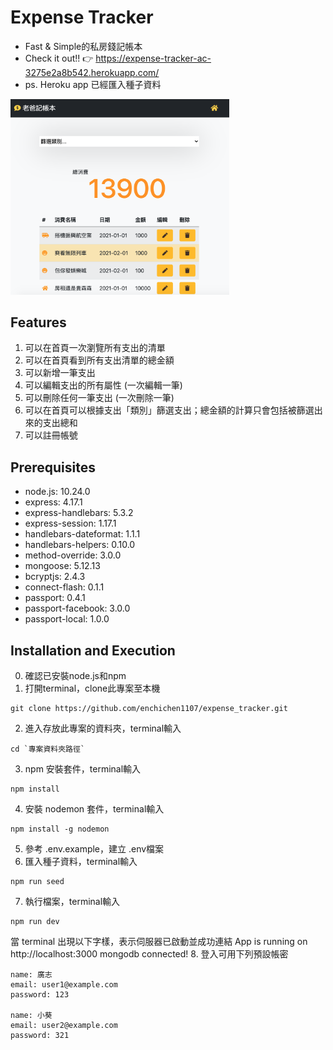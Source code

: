 # Expense Tracker
- Fast & Simple的私房錢記帳本
- Check it out!! 👉 https://expense-tracker-ac-3275e2a8b542.herokuapp.com/
- ps. Heroku app 已經匯入種子資料
<img src="https://github.com/enchichen1107/expense_tracker/blob/main/%E8%80%81%E7%88%B8%E8%A8%98%E5%B8%B3%E6%9C%AC.png" width="350">

## Features
1. 可以在首頁一次瀏覽所有支出的清單
2. 可以在首頁看到所有支出清單的總金額
3. 可以新增一筆支出
4. 可以編輯支出的所有屬性 (一次編輯一筆)
5. 可以刪除任何一筆支出 (一次刪除一筆)
6. 可以在首頁可以根據支出「類別」篩選支出；總金額的計算只會包括被篩選出來的支出總和
7. 可以註冊帳號

## Prerequisites
- node.js: 10.24.0
- express: 4.17.1
- express-handlebars: 5.3.2
- express-session: 1.17.1
- handlebars-dateformat: 1.1.1
- handlebars-helpers: 0.10.0
- method-override: 3.0.0
- mongoose: 5.12.13
- bcryptjs: 2.4.3
- connect-flash: 0.1.1
- passport: 0.4.1
- passport-facebook: 3.0.0
- passport-local: 1.0.0

## Installation and Execution
0. 確認已安裝node.js和npm
1. 打開terminal，clone此專案至本機
```
git clone https://github.com/enchichen1107/expense_tracker.git
```
2. 進入存放此專案的資料夾，terminal輸入
```
cd `專案資料夾路徑`
```
3. npm 安裝套件，terminal輸入
```
npm install 
```
4. 安裝 nodemon 套件，terminal輸入
```
npm install -g nodemon
```
5. 參考 .env.example，建立 .env檔案
6. 匯入種子資料，terminal輸入
```
npm run seed
```
7. 執行檔案，terminal輸入
```
npm run dev
```
當 terminal 出現以下字樣，表示伺服器已啟動並成功連結
App is running on http://localhost:3000
mongodb connected!
8. 登入可用下列預設帳密
```
name: 廣志
email: user1@example.com
password: 123

name: 小葵
email: user2@example.com
password: 321
```

